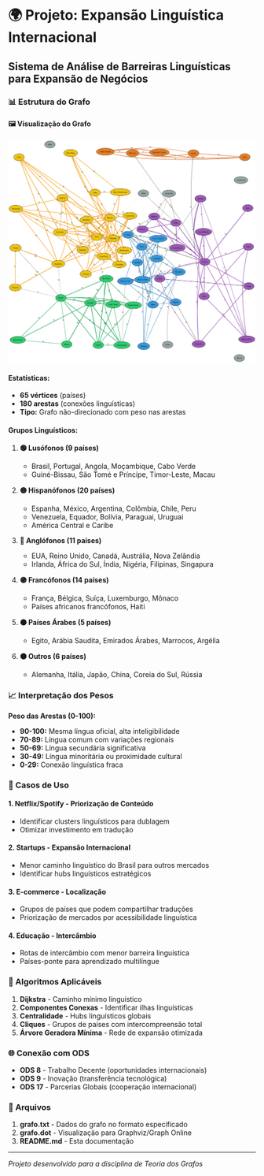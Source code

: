 # 🌍 Projeto: Expansão Linguística Internacional
## Sistema de Análise de Barreiras Linguísticas para Expansão de Negócios

### 📊 Estrutura do Grafo

#### 🖼️ Visualização do Grafo
![Visualização do grafo](graphviz.svg)

#### **Estatísticas:**
- **65 vértices** (países)
- **180 arestas** (conexões linguísticas)
- **Tipo:** Grafo não-direcionado com peso nas arestas

#### **Grupos Linguísticos:**

1. **🟢 Lusófonos (9 países)**
   - Brasil, Portugal, Angola, Moçambique, Cabo Verde
   - Guiné-Bissau, São Tomé e Príncipe, Timor-Leste, Macau

2. **🟡 Hispanófonos (20 países)**
   - Espanha, México, Argentina, Colômbia, Chile, Peru
   - Venezuela, Equador, Bolívia, Paraguai, Uruguai
   - América Central e Caribe

3. **🔵 Anglófonos (11 países)**
   - EUA, Reino Unido, Canadá, Austrália, Nova Zelândia
   - Irlanda, África do Sul, Índia, Nigéria, Filipinas, Singapura

4. **🟣 Francófonos (14 países)**
   - França, Bélgica, Suíça, Luxemburgo, Mônaco
   - Países africanos francófonos, Haiti

5. **🟠 Países Árabes (5 países)**
   - Egito, Arábia Saudita, Emirados Árabes, Marrocos, Argélia

6. **⚫ Outros (6 países)**
   - Alemanha, Itália, Japão, China, Coreia do Sul, Rússia

### 📈 Interpretação dos Pesos

**Peso das Arestas (0-100):**
- **90-100:** Mesma língua oficial, alta inteligibilidade
- **70-89:** Língua comum com variações regionais
- **50-69:** Língua secundária significativa
- **30-49:** Língua minoritária ou proximidade cultural
- **0-29:** Conexão linguística fraca

### 🎯 Casos de Uso

#### 1. **Netflix/Spotify - Priorização de Conteúdo**
   - Identificar clusters linguísticos para dublagem
   - Otimizar investimento em tradução

#### 2. **Startups - Expansão Internacional**
   - Menor caminho linguístico do Brasil para outros mercados
   - Identificar hubs linguísticos estratégicos

#### 3. **E-commerce - Localização**
   - Grupos de países que podem compartilhar traduções
   - Priorização de mercados por acessibilidade linguística

#### 4. **Educação - Intercâmbio**
   - Rotas de intercâmbio com menor barreira linguística
   - Países-ponte para aprendizado multilíngue

### 🔧 Algoritmos Aplicáveis

1. **Dijkstra** - Caminho mínimo linguístico
2. **Componentes Conexas** - Identificar ilhas linguísticas
3. **Centralidade** - Hubs linguísticos globais
4. **Cliques** - Grupos de países com intercompreensão total
5. **Árvore Geradora Mínima** - Rede de expansão otimizada

### 🌐 Conexão com ODS

- **ODS 8** - Trabalho Decente (oportunidades internacionais)
- **ODS 9** - Inovação (transferência tecnológica)
- **ODS 17** - Parcerias Globais (cooperação internacional)

### 📁 Arquivos

1. **grafo.txt** - Dados do grafo no formato especificado
2. **grafo.dot** - Visualização para Graphviz/Graph Online
3. **README.md** - Esta documentação

---
*Projeto desenvolvido para a disciplina de Teoria dos Grafos*